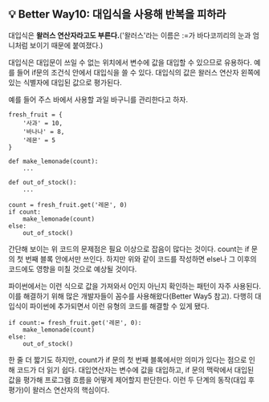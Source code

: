 ## 💡 Better Way10: 대입식을 사용해 반복을 피하라

대입식은 **왈러스 연산자라고도 부른다.**('왈러스'라는 이름은 :=가 바다코끼리의 눈과 엄니처럼 보이기 때문에 붙여졌다.)

대입식은 대입문이 쓰일 수 없는 위치에서 변수에 값을 대입할 수 있으므로 유용하다. 예를 들어 if문의 조건식 안에서 대입식을 쓸 수 있다. 대입식의 값은 왈러스 연산자 왼쪽에 있는 식별자에 대입된 값으로 평가된다.

예를 들어 주스 바에서 사용할 과일 바구니를 관리한다고 하자.

```
fresh_fruit = {
    '사과' = 10,
    '바나나' = 8,
    '레몬' = 5
}

def make_lemonade(count):
    ...

def out_of_stock():
    ...

count = fresh_fruit.get('레몬', 0)
if count:
    make_lemonade(count)
else:
    out_of_stock()
```

간단해 보이는 위 코드의 문제점은 필요 이상으로 잡음이 많다는 것이다. count는 if 문의 첫 번째 블록 안에서만 쓰인다. 하지만 위와 같이 코드를 작성하면 else나 그 이후의 코드에도 영향을 미칠 것으로 예상될 것이다.

파이썬에서는 이런 식으로 값을 가져와서 0인지 아닌지 확인하는 패턴이 자주 사용된다. 이를 해결하기 위해 많은 개발자들이 꼼수를 사용해왔다(Better Way5 참고). 다행히 대입식이 파이썬에 추가되면서 이런 유형의 코드를 해결할 수 있게 됐다.

```
if count:= fresh_fruit.get('레몬', 0):
    make_lemonade(count)
else:
    out_of_stock()
```

한 줄 더 짧기도 하지만, count가 if 문의 첫 번째 블록에서만 의미가 있다는 점으로 인해 코드가 더 읽기 쉽다. 대입연산자는 변수에 값을 대입하고, if 문의 맥락에서 대입된 값을 평가해 프로그램 흐름을 어떻게 제어할지 판단한다. 이런 두 단계의 동작(대입 후 평가)이 왈러스 연산자의 핵심이다.